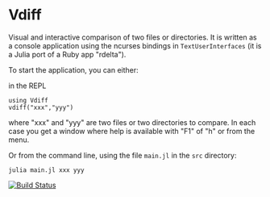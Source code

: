 # Vdiff
Visual  and  interactive  comparison  of  two  files  or directories. It is
written   as  a   console  application   using  the   ncurses  bindings  in
`TextUserInterfaces` (it is a Julia port of a Ruby app "rdelta").

To start the application, you can either:

in the REPL

```
using Vdiff
vdiff("xxx","yyy")
```

where  "xxx" and "yyy" are two files or two directories to compare. In each
case  you get a window where help is available with "F1" of "h" or from the
menu.

Or from the command line, using the file `main.jl` in the `src` directory:
```
julia main.jl xxx yyy
```

[![Build Status](https://github.com/jmichel7/Vdiff.jl/actions/workflows/CI.yml/badge.svg?branch=main)](https://github.com/jmichel7/Vdiff.jl/actions/workflows/CI.yml?query=branch%3Amain)
